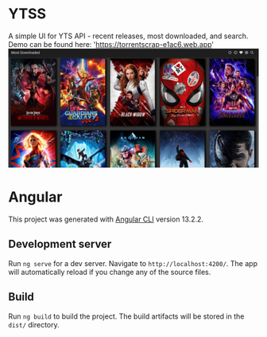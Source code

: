 # YTSS

A simple UI for YTS API - recent releases, most downloaded, and search.
Demo can be found here: 'https://torrentscrap-e1ac6.web.app'
![YTSS API SCRAPER](src/assets/images/YTSS.png?raw=true "Title")


# Angular

This project was generated with [Angular CLI](https://github.com/angular/angular-cli) version 13.2.2.

## Development server

Run `ng serve` for a dev server. Navigate to `http://localhost:4200/`. The app will automatically reload if you change any of the source files.

## Build

Run `ng build` to build the project. The build artifacts will be stored in the `dist/` directory.
